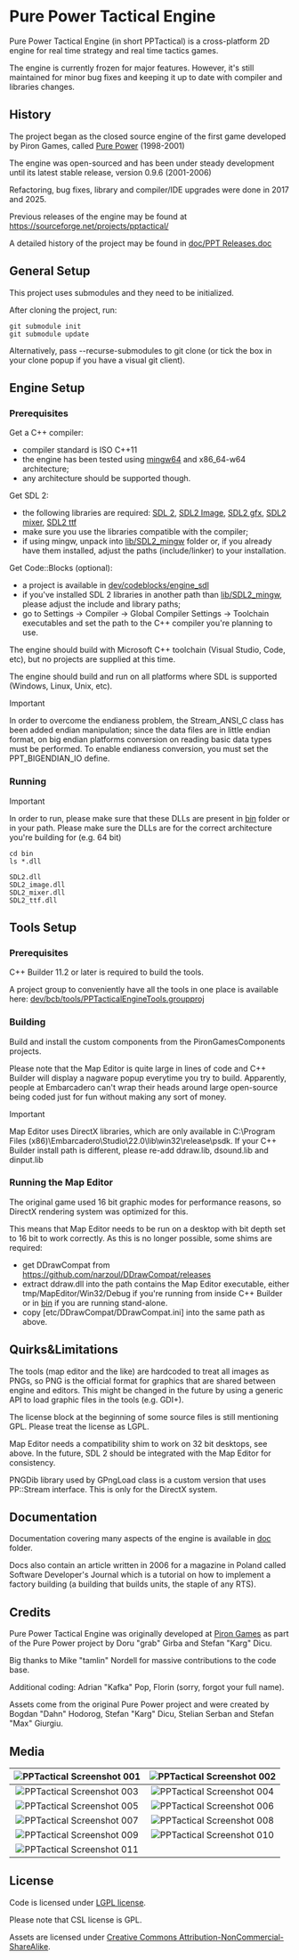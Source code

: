 # Pure Power Tactical Engine

Pure Power Tactical Engine (in short PPTactical) is a cross-platform 2D engine for real time strategy and real time tactics games.

The engine is currently frozen for major features. However, it's still maintained for minor bug fixes and keeping it up to date with compiler and libraries changes.

## History

The project began as the closed source engine of the first game developed by Piron Games, called [Pure Power](https://www.pirongames.com/games/ppower/ppower.htm) (1998-2001)

The engine was open-sourced and has been under steady development until its latest stable release, version 0.9.6 (2001-2006)

Refactoring, bug fixes, library and compiler/IDE upgrades were done in 2017 and 2025.

Previous releases of the engine may be found at https://sourceforge.net/projects/pptactical/

A detailed history of the project may be found in [doc/PPT Releases.doc](doc/PPT%20Releases.doc)

## General Setup
This project uses submodules and they need to be initialized. 

After cloning the project, run:

```
git submodule init
git submodule update
```

Alternatively, pass --recurse-submodules to git clone (or tick the box in your clone popup if you have a visual git client).

## Engine Setup

### Prerequisites

Get a C++ compiler:
* compiler standard is ISO C++11
* the engine has been tested using [mingw64](https://www.mingw-w64.org/) and x86_64-w64 architecture;
* any architecture should be supported though.

Get SDL 2:
* the following libraries are required: [SDL 2](https://github.com/libsdl-org/SDL/releases), [SDL2 Image](https://github.com/libsdl-org/SDL_image/releases), [SDL2 gfx](https://sourceforge.net/projects/sdl2gfx/), [SDL2 mixer](https://github.com/libsdl-org/SDL_mixer/releases), [SDL2 ttf](https://github.com/libsdl-org/SDL_ttf/releases)
* make sure you use the libraries compatible with the compiler;
* if using mingw, unpack into [lib/SDL2_mingw](lib/SDL2_mingw/) folder or, if you already have them installed, adjust the paths (include/linker) to your installation.

Get Code::Blocks (optional):
* a project is available in [dev/codeblocks/engine_sdl](dev/codeblocks/engine_sdl/)
* if you've installed SDL 2 libraries in another path than [lib/SDL2_mingw](lib/SDL2_mingw/), please adjust the include and library paths;
* go to Settings -> Compiler -> Global Compiler Settings -> Toolchain executables and set the path to the C++ compiler you're planning to use.

The engine should build with Microsoft C++ toolchain (Visual Studio, Code, etc), but no projects are supplied at this time.

The engine should build and run on all platforms where SDL is supported (Windows, Linux, Unix, etc). 

> [!IMPORTANT]
> In order to overcome the endianess problem, the Stream_ANSI_C class has been added endian manipulation; since the data files are in little endian format, on big endian platforms conversion on reading basic data types must be performed. To enable endianess conversion, you must set the PPT_BIGENDIAN_IO define.

### Running
> [!IMPORTANT]
> In order to run, please make sure that these DLLs are present in [bin](bin/) folder or in your path. Please make sure the DLLs are for the correct architecture you're building for (e.g. 64 bit)

```shell
cd bin
ls *.dll

SDL2.dll
SDL2_image.dll
SDL2_mixer.dll
SDL2_ttf.dll
```

## Tools Setup

### Prerequisites

C++ Builder 11.2 or later is required to build the tools.

A project group to conveniently have all the tools in one place is available here: [dev/bcb/tools/PPTacticalEngineTools.groupproj](dev/bcb/tools/PPTacticalEngineTools.groupproj)

### Building

Build and install the custom components from the PironGamesComponents projects.

Please note that the Map Editor is quite large in lines of code and C++ Builder will display a nagware popup everytime you try to build. Apparently, people at Embarcadero can't wrap their heads around large open-source being coded just for fun without making any sort of money.

> [!IMPORTANT]
> Map Editor uses DirectX libraries, which are only available in C:\Program Files (x86)\Embarcadero\Studio\22.0\lib\win32\release\psdk. If your C++ Builder install path is different, please re-add ddraw.lib, dsound.lib and dinput.lib

### Running the Map Editor

The original game used 16 bit graphic modes for performance reasons, so DirectX rendering system was optimized for this. 

This means that Map Editor needs to be run on a desktop with bit depth set to 16 bit to work correctly. As this is no longer possible, some shims are required:
* get DDrawCompat from https://github.com/narzoul/DDrawCompat/releases
* extract ddraw.dll into the path contains the Map Editor executable, either tmp/MapEditor/Win32/Debug if you're running from inside C++ Builder or in [bin](bin/) if you are running stand-alone.
* copy [etc/DDrawCompat/DDrawCompat.ini] into the same path as above.

## Quirks&Limitations

The tools (map editor and the like) are hardcoded to treat all images as PNGs, so PNG is the official format for graphics that are shared between engine and editors. This might be changed in the future by using a generic API to load graphic files in the tools (e.g. GDI+).

The license block at the beginning of some source files is still mentioning GPL. Please treat the license as LGPL.

Map Editor needs a compatibility shim to work on 32 bit desktops, see above. In the future, SDL 2 should be integrated with the Map Editor for consistency.

PNGDib library used by GPngLoad class is a custom version that uses PP::Stream interface. This is only for the DirectX system.

## Documentation

Documentation covering many aspects of the engine is available in [doc](doc/) folder.

Docs also contain an article written in 2006 for a magazine in Poland called Software Developer's Journal which is a tutorial on how to implement a factory building (a building that builds units, the staple of any RTS).

## Credits

Pure Power Tactical Engine was originally developed at [Piron Games](https://www.pirongames.com) as part of the Pure Power project by Doru "grab" Girba and Stefan "Karg" Dicu.

Big thanks to Mike "tamlin" Nordell for massive contributions to the code base.

Additional coding: Adrian "Kafka" Pop, Florin (sorry, forgot your full name).

Assets come from the original Pure Power project and were created by Bogdan "Dahn" Hodorog, Stefan "Karg" Dicu, Stelian Serban and Stefan "Max" Giurgiu.

## Media

| ![PPTactical Screenshot 001](web/0.9.6/ss/0.9.6/easyrecon_dustoff_m.jpg) | ![PPTactical Screenshot 002](web/0.9.6/ss/0.9.6/easyrecon_respiro_m.jpg) |
|:--:|:--:|
| ![PPTactical Screenshot 003](web/0.9.6/ss/0.9.5rc1/ppt_layered_building_and_aircraftsm.jpg) | ![PPTactical Screenshot 004](web/0.9.6/ss/0.9.0rc1/ppt004m.jpg) |
| ![PPTactical Screenshot 005](web/0.9.6/ss/0.8.5/e005m.jpg) | ![PPTactical Screenshot 006](web/0.9.6/ss/0.7.0/e001m.JPG) |
| ![PPTactical Screenshot 007](web/0.9.6/ss/0.7.0/e002m.JPG) | ![PPTactical Screenshot 008](web/0.9.6/ss/0.7.0/e003m.JPG) |
| ![PPTactical Screenshot 009](web/0.9.6/ss/0.4.0/e001m.jpg) | ![PPTactical Screenshot 010](web/0.9.6/ss/0.4.0/e002m.jpg) |
| ![PPTactical Screenshot 011](web/0.9.6/ss/0.4.0/e003m.jpg) | |

## License

Code is licensed under [LGPL license](https://www.gnu.org/licenses/lgpl-3.0.txt).

Please note that CSL license is GPL.

Assets are licensed under [Creative Commons Attribution-NonCommercial-ShareAlike](https://creativecommons.org/licenses/by-nc-sa/4.0/).